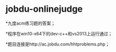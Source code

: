 # jobdu-onlinejudge
*九度acm练习题的答案；

*程序在win10-x64下的dev-c++和vs2013上运行通过；

*题目连接是http://ac.jobdu.com/hhtproblems.php；
